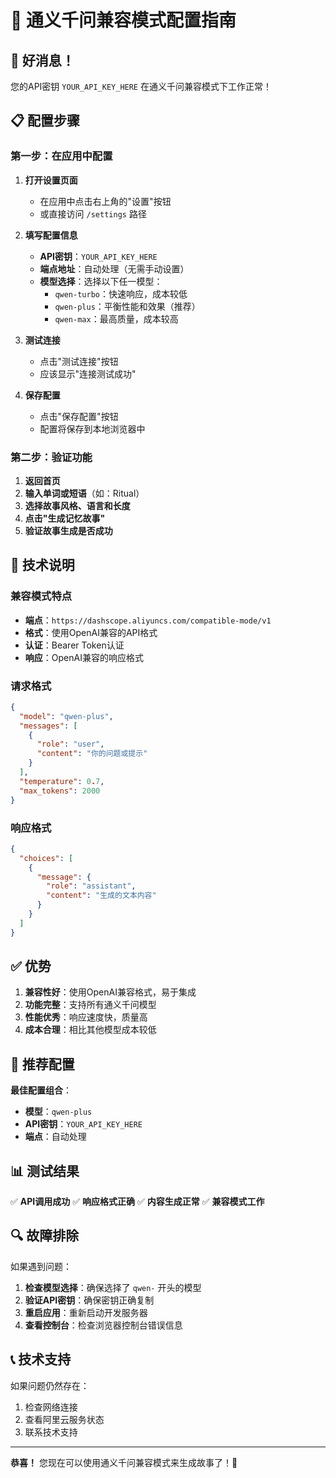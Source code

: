 # 🔑 通义千问兼容模式配置指南

## 🎉 好消息！

您的API密钥 `YOUR_API_KEY_HERE` 在通义千问兼容模式下工作正常！

## 📋 配置步骤

### 第一步：在应用中配置

1. **打开设置页面**
   - 在应用中点击右上角的"设置"按钮
   - 或直接访问 `/settings` 路径

2. **填写配置信息**
   - **API密钥**：`YOUR_API_KEY_HERE`
   - **端点地址**：自动处理（无需手动设置）
   - **模型选择**：选择以下任一模型：
     - `qwen-turbo`：快速响应，成本较低
     - `qwen-plus`：平衡性能和效果（推荐）
     - `qwen-max`：最高质量，成本较高

3. **测试连接**
   - 点击"测试连接"按钮
   - 应该显示"连接测试成功"

4. **保存配置**
   - 点击"保存配置"按钮
   - 配置将保存到本地浏览器中

### 第二步：验证功能

1. **返回首页**
2. **输入单词或短语**（如：Ritual）
3. **选择故事风格、语言和长度**
4. **点击"生成记忆故事"**
5. **验证故事生成是否成功**

## 🔧 技术说明

### 兼容模式特点
- **端点**：`https://dashscope.aliyuncs.com/compatible-mode/v1`
- **格式**：使用OpenAI兼容的API格式
- **认证**：Bearer Token认证
- **响应**：OpenAI兼容的响应格式

### 请求格式
```json
{
  "model": "qwen-plus",
  "messages": [
    {
      "role": "user",
      "content": "你的问题或提示"
    }
  ],
  "temperature": 0.7,
  "max_tokens": 2000
}
```

### 响应格式
```json
{
  "choices": [
    {
      "message": {
        "role": "assistant",
        "content": "生成的文本内容"
      }
    }
  ]
}
```

## ✅ 优势

1. **兼容性好**：使用OpenAI兼容格式，易于集成
2. **功能完整**：支持所有通义千问模型
3. **性能优秀**：响应速度快，质量高
4. **成本合理**：相比其他模型成本较低

## 🚀 推荐配置

**最佳配置组合**：
- **模型**：`qwen-plus`
- **API密钥**：`YOUR_API_KEY_HERE`
- **端点**：自动处理

## 📊 测试结果

✅ **API调用成功**
✅ **响应格式正确**
✅ **内容生成正常**
✅ **兼容模式工作**

## 🔍 故障排除

如果遇到问题：

1. **检查模型选择**：确保选择了 `qwen-` 开头的模型
2. **验证API密钥**：确保密钥正确复制
3. **重启应用**：重新启动开发服务器
4. **查看控制台**：检查浏览器控制台错误信息

## 📞 技术支持

如果问题仍然存在：
1. 检查网络连接
2. 查看阿里云服务状态
3. 联系技术支持

---

**恭喜！** 您现在可以使用通义千问兼容模式来生成故事了！🎉 
